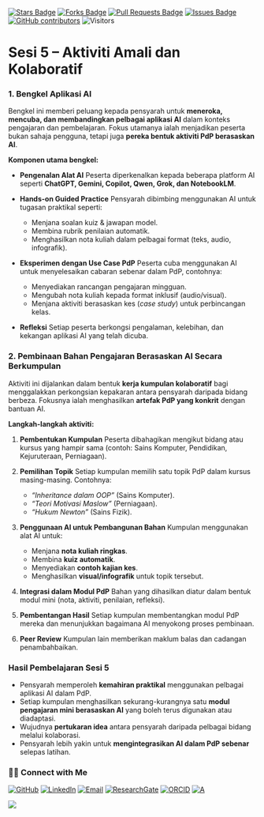 <a href="https://github.com/drshahizan/short-course/stargazers"><img src="https://img.shields.io/github/stars/drshahizan/short-course" alt="Stars Badge"/></a>
<a href="https://github.com/drshahizan/short-course/network/members"><img src="https://img.shields.io/github/forks/drshahizan/short-course" alt="Forks Badge"/></a>
<a href="https://github.com/drshahizan/short-course/pulls"><img src="https://img.shields.io/github/issues-pr/drshahizan/short-course" alt="Pull Requests Badge"/></a>
<a href="https://github.com/drshahizan/short-course"><img src="https://img.shields.io/github/issues/drshahizan/short-course" alt="Issues Badge"/></a>
<a href="https://github.com/drshahizan/short-course/graphs/contributors"><img alt="GitHub contributors" src="https://img.shields.io/github/contributors/drshahizan/short-course?color=2b9348"></a>
![Visitors](https://api.visitorbadge.io/api/visitors?path=https%3A%2F%2Fgithub.com%2Fdrshahizan%2Fshort-course&labelColor=%23d9e3f0&countColor=%23697689&style=flat)

# **Sesi 5 – Aktiviti Amali dan Kolaboratif**

### **1. Bengkel Aplikasi AI**

Bengkel ini memberi peluang kepada pensyarah untuk **meneroka, mencuba, dan membandingkan pelbagai aplikasi AI** dalam konteks pengajaran dan pembelajaran. Fokus utamanya ialah menjadikan peserta bukan sahaja pengguna, tetapi juga **pereka bentuk aktiviti PdP berasaskan AI**.

**Komponen utama bengkel:**

* **Pengenalan Alat AI**
  Peserta diperkenalkan kepada beberapa platform AI seperti **ChatGPT, Gemini, Copilot, Qwen, Grok, dan NotebookLM**.
* **Hands-on Guided Practice**
  Pensyarah dibimbing menggunakan AI untuk tugasan praktikal seperti:

  * Menjana soalan kuiz & jawapan model.
  * Membina rubrik penilaian automatik.
  * Menghasilkan nota kuliah dalam pelbagai format (teks, audio, infografik).
* **Eksperimen dengan Use Case PdP**
  Peserta cuba menggunakan AI untuk menyelesaikan cabaran sebenar dalam PdP, contohnya:

  * Menyediakan rancangan pengajaran mingguan.
  * Mengubah nota kuliah kepada format inklusif (audio/visual).
  * Menjana aktiviti berasaskan kes (*case study*) untuk perbincangan kelas.
* **Refleksi**
  Setiap peserta berkongsi pengalaman, kelebihan, dan kekangan aplikasi AI yang telah dicuba.

### **2. Pembinaan Bahan Pengajaran Berasaskan AI Secara Berkumpulan**

Aktiviti ini dijalankan dalam bentuk **kerja kumpulan kolaboratif** bagi menggalakkan perkongsian kepakaran antara pensyarah daripada bidang berbeza. Fokusnya ialah menghasilkan **artefak PdP yang konkrit** dengan bantuan AI.

**Langkah-langkah aktiviti:**

1. **Pembentukan Kumpulan**
   Peserta dibahagikan mengikut bidang atau kursus yang hampir sama (contoh: Sains Komputer, Pendidikan, Kejuruteraan, Perniagaan).

2. **Pemilihan Topik**
   Setiap kumpulan memilih satu topik PdP dalam kursus masing-masing. Contohnya:

   * *“Inheritance dalam OOP”* (Sains Komputer).
   * *“Teori Motivasi Maslow”* (Perniagaan).
   * *“Hukum Newton”* (Sains Fizik).

3. **Penggunaan AI untuk Pembangunan Bahan**
   Kumpulan menggunakan alat AI untuk:

   * Menjana **nota kuliah ringkas**.
   * Membina **kuiz automatik**.
   * Menyediakan **contoh kajian kes**.
   * Menghasilkan **visual/infografik** untuk topik tersebut.

4. **Integrasi dalam Modul PdP**
   Bahan yang dihasilkan diatur dalam bentuk modul mini (nota, aktiviti, penilaian, refleksi).

5. **Pembentangan Hasil**
   Setiap kumpulan membentangkan modul PdP mereka dan menunjukkan bagaimana AI menyokong proses pembinaan.

6. **Peer Review**
   Kumpulan lain memberikan maklum balas dan cadangan penambahbaikan.

### **Hasil Pembelajaran Sesi 5**

* Pensyarah memperoleh **kemahiran praktikal** menggunakan pelbagai aplikasi AI dalam PdP.
* Setiap kumpulan menghasilkan sekurang-kurangnya satu **modul pengajaran mini berasaskan AI** yang boleh terus digunakan atau diadaptasi.
* Wujudnya **pertukaran idea** antara pensyarah daripada pelbagai bidang melalui kolaborasi.
* Pensyarah lebih yakin untuk **mengintegrasikan AI dalam PdP sebenar** selepas latihan.


### 🙌🏻 Connect with Me
<p align="left">
    <a href="https://github.com/drshahizan" target="_blank"><img alt="GitHub" src="https://img.shields.io/badge/-@drshahizan-181717?style=flat-square&logo=GitHub&logoColor=white"></a>
    <a href="https://www.linkedin.com/in/drshahizan" target="_blank"><img alt="LinkedIn" src="https://img.shields.io/badge/-drshahizan-blue?style=flat-square&logo=Linkedin&logoColor=white&link=https://www.linkedin.com/in/drshahizan/"></a>
    <a href="mailto:shahizan@utm.my" target="_blank"><img alt="Email" src="https://img.shields.io/badge/-shahizan@utm.my-c14438?style=flat-square&logo=Gmail&logoColor=white&link=mailto:shahizan@utm.my.com"></a>
    <a href="https://www.researchgate.net/profile/Mohd-Othman-28" target="_blank"><img alt="ResearchGate" src="https://img.shields.io/badge/-ResearchGate-00CCBB?style=flat-square&logo=ResearchGate&logoColor=white"></a>
    <a href="https://orcid.org/0000-0003-4261-1873" target="_blank"><img alt="ORCID" src="https://img.shields.io/badge/-ORCID-A6CE39?style=flat-square&logo=ORCID&logoColor=white"></a> 
 <a href="https://visitorbadge.io/status?path=https%3A%2F%2Fgithub.com%2Fdrshahizan" target="_blank"><img alt="A" src="https://api.visitorbadge.io/api/visitors?path=https%3A%2F%2Fgithub.com%2Fdrshahizan&labelColor=%23697689&countColor=%23555555&style=plastic"></a>
 
![](https://hit.yhype.me/github/profile?user_id=81284918)
</p>

